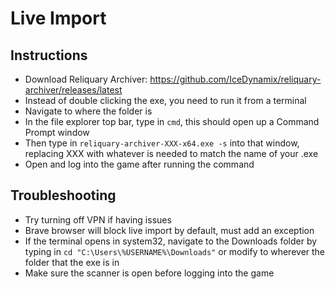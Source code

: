 # Live Import

## Instructions

- Download Reliquary Archiver: https://github.com/IceDynamix/reliquary-archiver/releases/latest
- Instead of double clicking the exe, you need to run it from a terminal
- Navigate to where the folder is
- In the file explorer top bar, type in `cmd`, this should open up a Command Prompt window
- Then type in `reliquary-archiver-XXX-x64.exe -s` into that window, replacing XXX with whatever is needed to match the name of your .exe
- Open and log into the game after running the command

## Troubleshooting

- Try turning off VPN if having issues
- Brave browser will block live import by default, must add an exception
- If the terminal opens in system32, navigate to the Downloads folder by typing in `cd "C:\Users\%USERNAME%\Downloads"` or modify to wherever the folder that the exe is in
- Make sure the scanner is open before logging into the game
